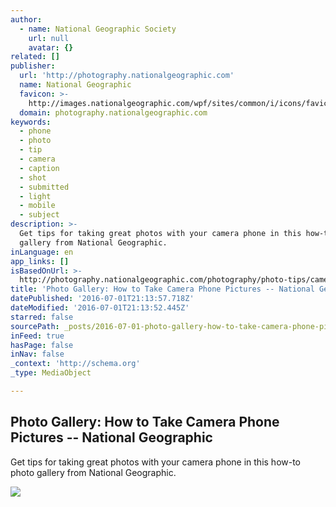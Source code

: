 ```yaml
---
author:
  - name: National Geographic Society
    url: null
    avatar: {}
related: []
publisher:
  url: 'http://photography.nationalgeographic.com'
  name: National Geographic
  favicon: >-
    http://images.nationalgeographic.com/wpf/sites/common/i/icons/favicon-cb1274471343.ico
  domain: photography.nationalgeographic.com
keywords:
  - phone
  - photo
  - tip
  - camera
  - caption
  - shot
  - submitted
  - light
  - mobile
  - subject
description: >-
  Get tips for taking great photos with your camera phone in this how-to photo
  gallery from National Geographic.
inLanguage: en
app_links: []
isBasedOnUrl: >-
  http://photography.nationalgeographic.com/photography/photo-tips/camera-phone-photos/#/fountain-portrait-england_23020_600x450.jpg
title: 'Photo Gallery: How to Take Camera Phone Pictures -- National Geographic'
datePublished: '2016-07-01T21:13:57.718Z'
dateModified: '2016-07-01T21:13:52.445Z'
starred: false
sourcePath: _posts/2016-07-01-photo-gallery-how-to-take-camera-phone-pictures-national.md
inFeed: true
hasPage: false
inNav: false
_context: 'http://schema.org'
_type: MediaObject

---
```

<article style=""><h1>Photo Gallery: How to Take Camera Phone Pictures -- National Geographic</h1><p>Get tips for taking great photos with your camera phone in this how-to photo gallery from National Geographic.</p><img src="http://photography.nationalgeographic.com/u/TvyamNb-BivtNwpvn7Sct0VFDulyAfA9wBcU0gVHVnqC5ghsgSpU0BYeMByh6unBbTWO7F_alqyP7g9mnQI/" /></article>